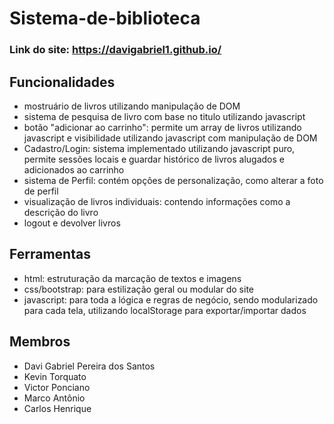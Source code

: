 # Sistema-de-biblioteca

### Link do site: https://davigabriel1.github.io/

## Funcionalidades

- mostruário de livros utilizando manipulação de DOM
- sistema de pesquisa de livro com base no titulo utilizando javascript
- botão "adicionar ao carrinho": permite um array de livros utilizando javascript e visibilidade utilizando javascript com manipulação de DOM
- Cadastro/Login: sistema implementado utilizando javascript puro, permite sessões locais e guardar histórico de livros alugados e adicionados ao carrinho
- sistema de Perfil: contém opções de personalização, como alterar a foto de perfil
- visualização de livros individuais: contendo informações como a descrição do livro
- logout e devolver livros

## Ferramentas

  - html: estruturação da marcação de textos e imagens
  - css/bootstrap: para estilização geral ou modular do site
  - javascript: para toda a lógica e regras de negócio, sendo modularizado para cada tela, utilizando localStorage para exportar/importar dados

## Membros

  - Davi Gabriel Pereira dos Santos
  - Kevin Torquato
  - Victor Ponciano
  - Marco Antônio
  - Carlos Henrique
